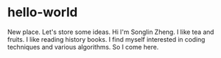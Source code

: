 # hello-world
New place. Let's store some ideas.
Hi I'm Songlin Zheng. I like tea and fruits. I like reading history books. I find myself interested in coding techniques and various algorithms. So I come here.
